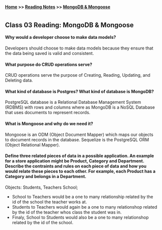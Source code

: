 #### [Home](https://joelmwatson.github.io) >> [Reading Notes](https://joelmwatson.github.io/reading-notes) >> [MongoDB & Mongoose](https://JoelMWatson.github.io/reading-notes/class-03-reading)

#

## Class 03 Reading: MongoDB & Mongoose

#### Why would a developer choose to make data models?

Developers should choose to make data models because they ensure that the data being saved is valid and consistent.

#### What purpose do CRUD operations serve?

CRUD operations serve the purpose of Creating, Reading, Updating, and Deleting data.

#### What kind of database is Postgres? What kind of database is MongoDB?

PostgreSQL database is a Relational Database Management System (RDBMS) with rows and columns where as MongoDB is a NoSQL Database that uses documents to represent records.

#### What is Mongoose and why do we need it?

Mongoose is an ODM (Object Document Mapper) which maps our objects to document records in the database. Sequelize is the PostgreSQL ORM (Object Relational Mapper).

#### Define three related pieces of data in a possible application. An example for a store application might be Product, Category and Department. Describe the contraints and rules on each piece of data and how you would relate these pieces to each other. For example, each Product has a Category and belongs in a Department.

Objects: Students, Teachers School;

- School to Teachers would be a one to many relationship related by the id of the school the teacher works at.
- Students to Teachers would again be a one to many relationshop related by the id of the teacher whos class the student was in.
- Finaly, School to Students would also be a one to many relationshop related by the id of the school.

